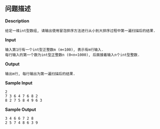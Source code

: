 ## 问题描述

**Description**

```
给定一维int型数组, 请输出使用冒泡排序方法进行从小到大排序过程中第一遍扫描后的结果.
```

**Input**

```
输入第1行有一个int型正整数m (m<100), 表示有m行输入.
每行输入的第一个数为int型正整数n (0<n<1000), 后面接着输入n个int型整数.
```

**Output**

```
输出m行, 每行输出为第一遍扫描后的结果.
```

**Sample Input**

```
2
7 3 6 4 7 6 8 2
8 2 7 5 8 4 9 6 3
```

**Sample Output**

```
3 4 6 6 7 2 8 
2 5 7 4 8 6 3 9 
```